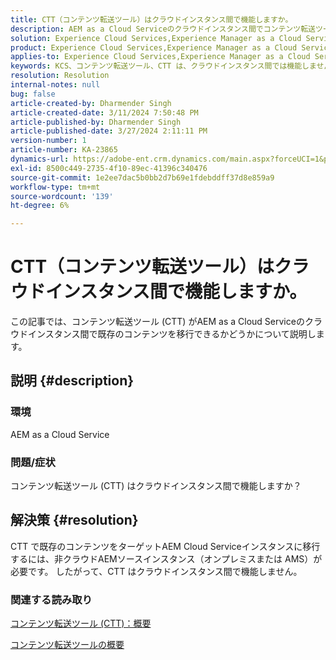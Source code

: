 ```yaml
---
title: CTT（コンテンツ転送ツール）はクラウドインスタンス間で機能しますか。
description: AEM as a Cloud Serviceのクラウドインスタンス間でコンテンツ転送ツール (CTT) が機能するかどうかを説明します。
solution: Experience Cloud Services,Experience Manager as a Cloud Service
product: Experience Cloud Services,Experience Manager as a Cloud Service
applies-to: Experience Cloud Services,Experience Manager as a Cloud Service
keywords: KCS、コンテンツ転送ツール、CTT は、クラウドインスタンス間では機能しません。AEM as a Cloud Service
resolution: Resolution
internal-notes: null
bug: false
article-created-by: Dharmender Singh
article-created-date: 3/11/2024 7:50:48 PM
article-published-by: Dharmender Singh
article-published-date: 3/27/2024 2:11:11 PM
version-number: 1
article-number: KA-23865
dynamics-url: https://adobe-ent.crm.dynamics.com/main.aspx?forceUCI=1&pagetype=entityrecord&etn=knowledgearticle&id=f8280fa6-e0df-ee11-904c-6045bd05e816
exl-id: 8500c449-2735-4f10-89ec-41396c340476
source-git-commit: 1e2ee7dac5b0bb2d7b69e1fdebddff37d8e859a9
workflow-type: tm+mt
source-wordcount: '139'
ht-degree: 6%

---
```


# CTT（コンテンツ転送ツール）はクラウドインスタンス間で機能しますか。


この記事では、コンテンツ転送ツール (CTT) がAEM as a Cloud Serviceのクラウドインスタンス間で既存のコンテンツを移行できるかどうかについて説明します。

## 説明 {#description}


### 環境

AEM as a Cloud Service

### 問題/症状

コンテンツ転送ツール (CTT) はクラウドインスタンス間で機能しますか？


## 解決策 {#resolution}


CTT で既存のコンテンツをターゲットAEM Cloud Serviceインスタンスに移行するには、非クラウドAEMソースインスタンス（オンプレミスまたは AMS）が必要です。 したがって、CTT はクラウドインスタンス間で機能しません。

### 関連する読み取り

[コンテンツ転送ツール (CTT)：概要](https://experienceleague.adobe.com/en/docs/experience-manager-cloud-service/content/migration-journey/cloud-migration/content-transfer-tool/overview-content-transfer-tool)

[コンテンツ転送ツールの概要](https://experienceleague.adobe.com/docs/experience-manager-cloud-service/content/migration-journey/cloud-migration/content-transfer-tool/getting-started-content-transfer-tool.html?lang=ja)
